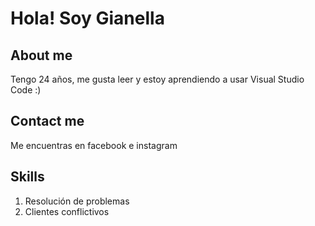 # Hola! Soy Gianella
## About me
Tengo 24 años, me gusta leer y estoy aprendiendo a usar Visual Studio Code :)
## Contact me
Me encuentras en facebook e instagram
## Skills
1. Resolución de problemas
2. Clientes conflictivos